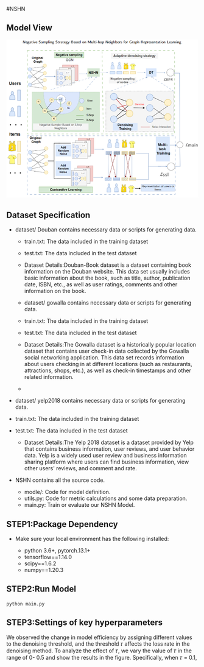 #NSHN

## Model View
![image](https://github.com/zhangkaiyu-zky/NSHN/blob/main/1.png)
## Dataset Specification
- dataset/ Douban contains necessary data or scripts for generating data.
  - train.txt: The data included in the training dataset
  - test.txt: The data included in the test dataset
  
  - Dataset Details:Douban-Book dataset is a dataset containing book information on the Douban website. This data set usually includes basic information about the book, such as title, author, publication date, ISBN, etc., as well as user ratings, comments and other information on the book.
 
  - dataset/ gowalla contains necessary data or scripts for generating data.
  - train.txt: The data included in the training dataset
  - test.txt: The data included in the test dataset
  
  - Dataset Details:The Gowalla dataset is a historically popular location dataset that contains user check-in data collected by the Gowalla social networking application. This data set records information about users checking in at different locations (such as restaurants, attractions, shops, etc.), as well as check-in timestamps and other related information.
  - 
 - dataset/ yelp2018 contains necessary data or scripts for generating data.
  - train.txt: The data included in the training dataset
  - test.txt: The data included in the test dataset
    - Dataset Details:The Yelp 2018 dataset is a dataset provided by Yelp that contains business information, user reviews, and user behavior data. Yelp is a widely used user review and business information sharing platform where users can find business information, view other users' reviews, and comment and rate.

- NSHN contains all the source code.
  - modle/: Code for model definition.
  - utils.py: Code for metric calculations and some data preparation.
  - main.py: Train or evaluate our NSHN Model.


## STEP1:Package Dependency

- Make sure your local environment has the following installed:
  
  - python 3.6+, pytorch.13.1+
  - tensorflow==1.14.0
  - scipy==1.6.2
  - numpy==1.20.3

## STEP2:Run Model

  ```
  python main.py 
  ```

## STEP3:Settings of key hyperparameters
We observed the change in model efficiency by assigning
different values to the denoising threshold, and the threshold
𝜏 affects the loss rate in the denoising method. To analyze
the effect of 𝜏, we vary the value of 𝜏 in the range of 0-
0.5 and show the results in the figure. Specifically, when 𝜏
= 0.1, 
